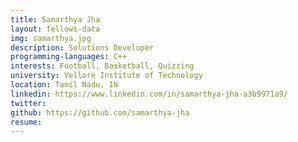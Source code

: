 ```yaml
---
title: Samarthya Jha
layout: fellows-data
img: samarthya.jpg
description: Solutions Developer
programming-languages: C++
interests: Football, Basketball, Quizzing
university: Vellore Institute of Technology
location: Tamil Nadu, IN
linkedin: https://www.linkedin.com/in/samarthya-jha-a3b9971a9/
twitter:
github: https://github.com/samarthya-jha
resume:
---
```

